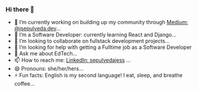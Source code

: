 ### Hi there 👋

- 🔭 I’m currently working on building up my community through [Medium: @jsepulveda.dev](https://medium.com/@jsepulveda.dev)...
- 🌱 I’m a Software Developer: currently learning React and Django...
- 👯 I’m looking to collaborate on fullstack development projects...
- 🤔 I’m looking for help with getting a Fulltime job as a Software Developer
- 💬 Ask me about EdTech...
- 📫 How to reach me: [LinkedIn: sepulvedajess](https://www.linkedin.com/in/sepulvedajess/) ...
- 😄 Pronouns: she/her/hers...
- ⚡ Fun facts: English is my second language! I eat, sleep, and breathe coffee...

<!--
**latinacommits/latinacommits** is a ✨ _special_ ✨ repository because its `README.md` (this file) appears on your GitHub profile.

Here are some ideas to get you started:

-->
